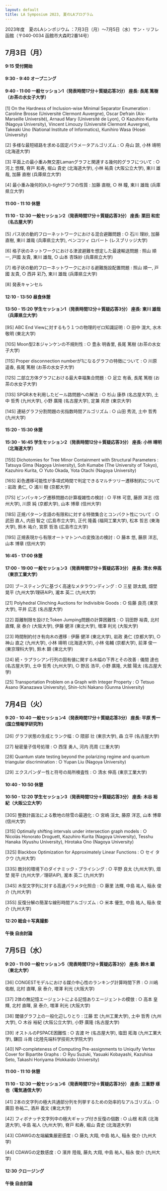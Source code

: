 ```yaml
---
layout: default
title: LA Symposium 2023, 夏のLAプログラム
---
```


2023年度　夏のLAシンポジウム ：7月3日（月）〜7月5日（水）サン・リフレ函館（〒040-0034 函館市大森町2番14号）

7月3日（月）
--------
#### 9:15 受付開始

#### 9:30 - 9:40 オープニング

#### 9:40 - 11:00 一般セッション1（発表時間17分＋質疑応答3分） 座長: 長尾 篤樹（お茶の水女子大学）

[1]	On the Hardness of Inclusion-wise Minimal Separator Enumeration
: Caroline Brosse (Université Clermont Auvergne), Oscar Defrain (Aix-Marseille Université), Arnaud Mary (Université de Lyon), ○ Kazuhiro Kurita (Nagoya University), Vincent Limouzy (Université Clermont Auvergne), Takeaki Uno (National Institute of Informatics), Kunihiro Wasa (Hosei University)

[2]	多様な最短経路を求める固定パラメータアルゴリズム
: ○ 舟山 諒, 小林 靖明 (北海道大学)

[3]	平面上の最小重み無交差Lamanグラフと関連する幾何的グラフについて
: ○ 河上 悠輝, 脊戸 和寿, 堀山 貴史 (北海道大学), 小林 祐貴 (大阪公立大学), 東川 雄哉, 加藤 直樹 (兵庫県立大学)

[4]	最小重み幾何的(k,l)-tightグラフの性質
: 加藤 直樹, ○ 林 瞳, 東川 雄哉 (兵庫県立大学)

#### 11:00 - 11:10 休憩

#### 11:10 - 12:30 一般セッション2（発表時間17分＋質疑応答3分） 座長: 栗田 和宏（名古屋大学）

[5]	パス状の動的フローネットワークにおける混合避難問題
: ○ 石川 理紗, 加藤 直樹, 東川 雄哉 (兵庫県立大学), ベンコツィ ロバート (レスブリッジ大学)

[6]	格子状のネットワークにおける津波避難を想定した最速輸送問題
: 照山 順一, 戸國 友貴, 東川 雄哉, ○ 山本 杏珠紗 (兵庫県立大学)

[7]	格子状の動的フローネットワークにおける避難施設配置問題
: 照山 順一, 戸國 友貴, ○ 西井 彩乃, 東川 雄哉 (兵庫県立大学)

[8] 発表キャンセル

#### 12:10 - 13:50 昼食休憩

#### 13:50 - 15:20 学生セッション1（発表時間12分＋質疑応答3分） 座長: 東川 雄哉（兵庫県立大学）

[9S] ABC End Viewに対するもう１つの物理的ゼロ知識証明
: ○ 田中 滉大, 水木 敬明 (東北大学)

[10S] Moon型2本ジャンケンの不規則性
: ○ 豊永 明香里, 長尾 篤樹 (お茶の水女子大学)

[11S] Proper disconnection numberが1になるグラフの特徴について
: ○ 川原 遥香, 長尾 篤樹 (お茶の水女子大学)

[12S] 二部立方体グラフにおける最大幸福集合問題
: ○ 足立 有香, 長尾 篤樹 (お茶の水女子大学)

[13S] SPQR木を利用したビール路問題への解法
: ○ 杉山 康恭 (名古屋大学), 土中 哲秀 (九州大学), 小野 廣隆 (名古屋大学), 定兼 邦彦 (東京大学)

[14S] 連結グラフ分割問題の劣指数時間アルゴリズム
: ○ 山田 秀流, 土中 哲秀 (九州大学)

#### 15:20 - 15:30 休憩

#### 15:30 - 16:45 学生セッション2（発表時間12分＋質疑応答3分） 座長: 小林 靖明（北海道大学）

[15S] Dichotomies for Tree Minor Containment with Structural Parameters
: Tatsuya Gima (Nagoya University), Soh Kumabe (The University of Tokyo), Kazuhiro Kurita, ○ Yuto Okada, Yota Otachi (Nagoya University)

[16S] 彩色遷移可能性が多項式時間で判定できるマルチツリー遷移制約について
: 岩政 勇仁, ○ 浦川 樹 (京都大学)

[17S] ビンパッキング遷移問題の計算複雑性の検討
: ○ 平林 可意, 藤原 洋志 (信州大学), 川原 純 (京都大学), 山本 博章 (信州大学)

[18S] 正規パターン言語の有限和に対する特徴集合とコンパクト性について
: ○ 武田 直人, 内田 智之 (広島市立大学), 正代 隆義 (福岡工業大学), 松本 哲志 (東海大学), 鈴木 祐介, 宮原 哲浩 (広島市立大学)

[19S] 正規表現から有限オートマトンへの変換法の検討
: ○ 藤本 悠, 藤原 洋志, 山本 博章 (信州大学)

#### 16:45 - 17:00 休憩

#### 17:00 - 19:00 一般セッション3（発表時間17分＋質疑応答3分） 座長: 清水 伸高（東京工業大学）

[20] ブースティングに基づく高速なメタラウンディング
: ○ 三星 諒太朗, 畑埜 晃平 (九州大学/理研AIP), 瀧本 英二 (九州大学)

[21] Polyhedral Clinching Auctions for Indivisible Goods
: ○ 佐藤 良亮 (東京大学), 平井 広志 (名古屋大学)

[22] 距離制限を設けたToken Jumping問題の計算困難性
: ○ 羽田野 裕貴, 北村 直輝, 泉 泰介 (大阪大学), 伊藤 健洋 (東北大学), 増澤 利光 (大阪大学)

[23] 時間制約付き有向木の遷移
: 伊藤 健洋 (東北大学), 岩政 勇仁 (京都大学), ○ 神山 直之 (九州大学), 小林 靖明 (北海道大学), 小林 佑輔 (京都大学), 前澤 俊一 (東京理科大学), 鈴木 顕 (東北大学)

[24] 続・ラプラシアン行列の固有値に関する木幅の下界とその改善
: 儀間 達也 (名古屋大学), 土中 哲秀 (九州大学), ○ 野呂 浩平, 小野 廣隆, 大舘 陽太 (名古屋大学)

[25] Transportation Problem on a Graph with Integer Property
: ○ Tetsuo Asano (Kanazawa University), Shin-Ichi Nakano (Gunma University)


7月4日（火）
--------
#### 9:20 - 10:40 一般セッション4（発表時間17分＋質疑応答3分） 座長: 平原 秀一(国立情報学研究所)

[26] グラフ状態の生成とランク幅
: ○ 隈部 壮 (東京大学), 森 立平 (名古屋大学)

[27] 秘密量子信号処理
: ○ 西窪 勇人, 河内 亮周 (三重大学)

[28] Quantum state testing beyond the polarizing regime and quantum triangular discrimination
: ○ Yupan Liu (Nagoya University)

[29] エクスパンダー性と符号の局所検査性
: ○ 清水 伸高 (東京工業大学)

#### 10:40 - 10:50 休憩

#### 10:50 - 12:20 学生セッション3（発表時間12分＋質疑応答3分） 座長: 木谷 裕紀（大阪公立大学）

[30S] 整数計画法による敷地の除雪の最適化
: ○ 宮嶋 渓太, 藤原 洋志, 山本 博章 (信州大学)

[31S] Optimally shifting intervals under intersection graph models
: ○ Nicolás Honorato Droguett, Kazuhiro Kurita (Nagoya University), Tesshu Hanaka (Kyushu University), Hirotaka Ono (Nagoya University)

[32S] Blackbox Optimization for Approximately Linear Functions
: ○ セイ タクウ (九州大学)

[33S] 敵対的環境下のダイナミック・プライシング
: ○ 平野 良太 (九州大学), 畑埜 晃平 (九州大学／理研AIP), 瀧本 英二 (九州大学)

[34S] 木型文字列に対する高速パラメタ化照合
: ○ 藤里 法輝, 中島 祐人, 稲永 俊介 (九州大学)

[35S] 反復分解の簡潔な線形時間アルゴリズム
: ○ 米本 優生, 中島 祐人, 稲永 俊介 (九州大学)

#### 12:20 総会＋写真撮影

#### 午後 自由討論


7月5日（水）
--------
#### 9:20 - 11:00	一般セッション5（発表時間17分＋質疑応答3分） 座長: 鈴木 顕（東北大学）

[36] CONGESTモデルにおける媒介中心性のランキング計算時間下界
: ○ 川嶋 佑樹, 北村 直暉, 泉 泰介, 増澤 利光 (大阪大学)

[37] 2体の無記憶エージェントによる記憶ありエージェントの模倣
: ○ 高本 皇輝, 北村 直暉, 泉 泰介, 増澤 利光 (大阪大学)

[38] 閾値グラフ上の一般化辺しりとり
: 江藤 宏 (九州工業大学), 土中 哲秀 (九州大学), ○ 木谷 裕紀 (大阪公立大学), 小野 廣隆 (名古屋大学)

[39] オストルのPSPACE困難性
: ○ 吉渡 叶 (名古屋大学), 塩田 拓海 (九州工業大学), 鎌田 斗南 (北陸先端科学技術大学院大学)

[40] NP-completeness of Computing Pre-assignments to Uniquify Vertex Cover for Bipartite Graphs
: ○ Ryu Suzuki, Yasuaki Kobayashi, Kazuhisa Seto, Takashi Horiyama (Hokkaido University)

#### 11:00 - 11:10 休憩

#### 11:10 - 12:30 一般セッション6（発表時間17分＋質疑応答3分） 座長: 三重野 琢也（電気通信大学）

[41] 2本の文字列の極大共通部分列を列挙するための効率的なアルゴリズム
: ○ 廣田 弥祐二, 酒井 義文 (東北大学)

[42] フィボナッチ文字列中の極大ギャップ付き反復の個数
: ○ 山根 和真 (北海道大学), 中島 祐人 (九州大学), 脊戸 和寿, 堀山 貴史 (北海道大学)

[43] CDAWGの左端編集厳密感度
: ○ 藤丸 大翔, 中島 祐人, 稲永 俊介 (九州大学)

[44] CDAWGの定数感度
: ○ 濱井 陸哉, 藤丸 大翔, 中島 祐人, 稲永 俊介 (九州大学)

#### 12:30 クロージング

#### 午後 自由討論
